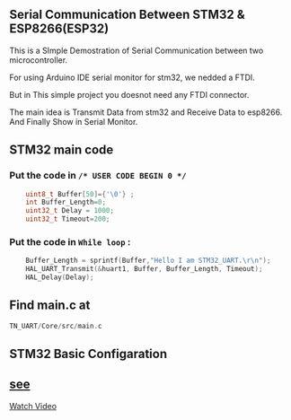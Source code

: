 ## Serial Communication Between STM32 & ESP8266(ESP32)
This is a SImple Demostration of Serial Communication between two microcontroller.

For using Arduino IDE serial monitor for stm32, we nedded a FTDI.

But in This simple project you doesnot need any FTDI connector.

The main idea is Transmit Data from stm32 and Receive Data to esp8266. And Finally Show in Serial Monitor.


## STM32 main code 
### Put the code in ``/* USER CODE BEGIN 0 */ ``
```c
    uint8_t Buffer[50]={'\0'} ;
    int Buffer_Length=0;
    uint32_t Delay = 1000;
    uint32_t Timeout=200;
```
### Put the code in `While loop` :

```cpp
    Buffer_Length = sprintf(Buffer,"Hello I am STM32_UART.\r\n");
	HAL_UART_Transmit(&huart1, Buffer, Buffer_Length, Timeout);
	HAL_Delay(Delay);
```

## Find main.c at 


```c 
TN_UART/Core/src/main.c
```
## STM32 Basic Configaration 

## <a href="./STMSETUP.md" >see</a>


[Watch Video](https://www.linkedin.com/posts/partha-singha-roy-33b983201_projects-github-arduino-activity-6969266589732909056-wlkU?utm_source=share&utm_medium=member_desktop)